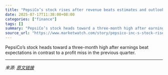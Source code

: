 ```yaml
---
title: "PepsiCo’s stock rises after revenue beats estimates and outlook stays the same"
date: 2025-07-17T11:38:00+08:00
categories: ["finance"]
tags: []
summary: "PepsiCo’s stock heads toward a three-month high after earnings beat expectations in contrast to a profit miss in the previous quarter."
source_url: "https://www.marketwatch.com/story/pepsico-inc-s-stock-rises-after-revenue-surprisingly-increases-and-the-outlook-was-maintained-f252e9a6?mod=mw_rss_topstories"
---
```


PepsiCo’s stock heads toward a three-month high after earnings beat expectations in contrast to a profit miss in the previous quarter.

---

*来源: [原文链接](https://www.marketwatch.com/story/pepsico-inc-s-stock-rises-after-revenue-surprisingly-increases-and-the-outlook-was-maintained-f252e9a6?mod=mw_rss_topstories)*
